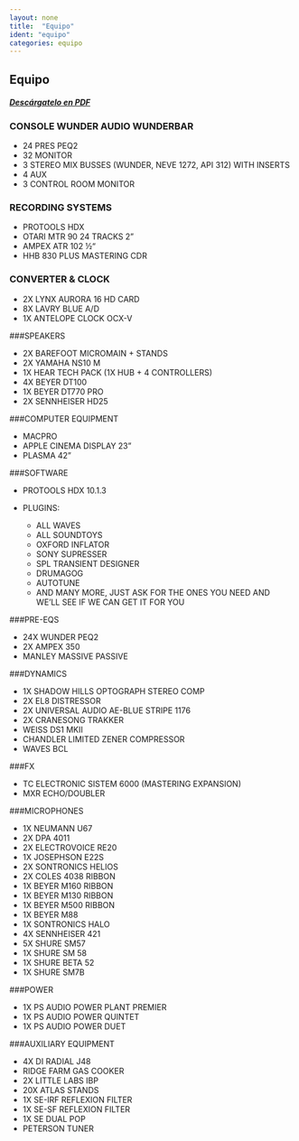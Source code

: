 ```yaml
---
layout: none
title:  "Equipo"
ident: "equipo"
categories: equipo
---
```


<section class="popupContent mfp-prevent-close">
<section id="equipo">
    <div class="wrapper">

## Equipo
##### [Descárgatelo en PDF](#)

### CONSOLE WUNDER AUDIO WUNDERBAR

- 24 PRES PEQ2
- 32 MONITOR
- 3 STEREO MIX BUSSES   (WUNDER, NEVE 1272, API 312) WITH INSERTS
- 4 AUX
- 3 CONTROL ROOM MONITOR

### RECORDING SYSTEMS
- PROTOOLS HDX
- OTARI MTR 90 24 TRACKS 2”
- AMPEX ATR 102 ½“
- HHB 830 PLUS MASTERING CDR

### CONVERTER & CLOCK

- 2X LYNX AURORA 16 HD CARD
- 8X LAVRY BLUE A/D
- 1X ANTELOPE CLOCK OCX-V


###SPEAKERS

- 2X BAREFOOT MICROMAIN + STANDS
- 2X YAMAHA NS10 M
- 1X HEAR TECH PACK (1X HUB + 4 CONTROLLERS)
- 4X BEYER DT100
- 1X BEYER DT770 PRO
- 2X SENNHEISER HD25


###COMPUTER EQUIPMENT

- MACPRO
- APPLE CINEMA DISPLAY 23”
- PLASMA 42”


###SOFTWARE

- PROTOOLS HDX 10.1.3
- PLUGINS:

    * ALL WAVES
    * ALL SOUNDTOYS
    * OXFORD INFLATOR
    * SONY SUPRESSER
    * SPL TRANSIENT DESIGNER
    * DRUMAGOG
    * AUTOTUNE
    * AND MANY MORE, JUST ASK FOR THE ONES YOU NEED AND WE’LL SEE IF WE CAN GET IT FOR YOU



###PRE-EQS

- 24X WUNDER PEQ2
- 2X AMPEX 350
- MANLEY MASSIVE PASSIVE


###DYNAMICS

- 1X SHADOW HILLS OPTOGRAPH STEREO COMP
- 2X EL8 DISTRESSOR
- 2X UNIVERSAL AUDIO AE-BLUE STRIPE 1176
- 2X CRANESONG TRAKKER
- WEISS DS1 MKII
- CHANDLER LIMITED ZENER COMPRESSOR
- WAVES BCL


###FX

- TC ELECTRONIC SISTEM 6000 (MASTERING EXPANSION)
- MXR ECHO/DOUBLER


###MICROPHONES

- 1X NEUMANN U67
- 2X DPA 4011
- 2X ELECTROVOICE RE20
- 1X JOSEPHSON E22S
- 2X SONTRONICS HELIOS
- 2X COLES 4038 RIBBON
- 1X BEYER M160 RIBBON
- 1X BEYER M130 RIBBON
- 1X BEYER M500 RIBBON
- 1X BEYER M88
- 1X SONTRONICS HALO
- 4X SENNHEISER 421
- 5X SHURE SM57
- 1X SHURE SM 58
- 1X SHURE BETA 52
- 1X SHURE SM7B


###POWER

- 1X PS AUDIO POWER PLANT PREMIER
- 1X PS AUDIO POWER QUINTET
- 1X PS AUDIO POWER DUET


###AUXILIARY EQUIPMENT

- 4X DI RADIAL J48
- RIDGE FARM GAS COOKER
- 2X LITTLE LABS IBP
- 20X ATLAS STANDS
- 1X SE-IRF REFLEXION FILTER
- 1X SE-SF  REFLEXION FILTER
- 1X SE DUAL POP
- PETERSON TUNER

</div>
</section>
</section>